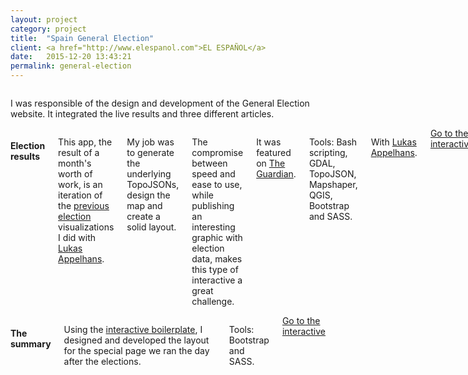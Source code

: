 ```yaml
---
layout: project
category: project
title:  "Spain General Election"
client: <a href="http://www.elespanol.com">EL ESPAÑOL</a>
date:   2015-12-20 13:43:21
permalink: general-election
---
```

<div class="row">
    <div class="eight columns projectIntro">
        <p>I was responsible of the design and development of the General Election website. It integrated the live results and three different articles.</p>
    </div>
</div>

<div class="row">
    <div class="six columns m-b-2">
        <h4 class="projectHeadline m-t-2">Election results</h4>
        <p>This app, the result of a month's worth of work, is an iteration of the <a href="/local-regional-elections">previous</a> <a href="/catalan-election">election</a> visualizations I did with <a href="https://twitter.com/lukas_appelhans">Lukas Appelhans</a>.</p>
        <p>My job was to generate the underlying TopoJSONs, design the map and create a solid layout.</p>
        <p>The compromise between speed and ease to use, while publishing an interesting graphic with election data, makes this type of interactive a great challenge.</p>
        <p>It was featured on <a href="http://www.theguardian.com/world/live/2015/dec/20/spain-election-results-live-updates-podemos-ciudadanos?page=with:block-56770b52e4b0c713d00aaeec#block-56770b52e4b0c713d00aaeec">The Guardian</a>.</p>
        <p class="u-italic">Tools: Bash scripting, GDAL, TopoJSON, Mapshaper, QGIS, Bootstrap and SASS.</p>
        <p class="u-italic">With <a href="https://twitter.com/lukas_appelhans">Lukas Appelhans</a>.</p>
        <a class="button btn-primary" href="http://datos.elespanol.com/elecciones-generales/resultados/congreso">Go to the interactive</a>
    </div>
    <div class="six columns">
        <img class="img-responsive m-b-1" data-src="/images/projects/touchdown_1.png" />
    </div>
</div>

<div class="row">
    <div class="six columns m-b-2">
        <h4 class="projectHeadline m-t-4">The summary</h4>
        <p>Using the <a href="/interactive-boilerplate">interactive boilerplate</a>, I designed and developed the layout for the special page we ran the day after the elections.</p>
        <p class="u-italic">Tools: Bootstrap and SASS.</p>
        <a class="button btn-primary" href="http://datos.elespanol.com/elecciones-generales/resultados/analisis/">Go to the interactive</a>
    </div>
    <div class="six columns">
        <img class="img-responsive m-b-1" data-src="/images/projects/touchdown_2.png" />
    </div>
</div>
<div class="row">
    <div class="twelve columns">
        <img class="img-responsive m-b-1" data-src="/images/projects/touchdown_3.png" />
        <img class="img-responsive m-b-1" data-src="/images/projects/touchdown_4.png" />
        <img class="img-responsive m-b-1" data-src="/images/projects/touchdown_5.png" />
        <img class="img-responsive m-b-1" data-src="/images/projects/touchdown_6.png" />
    </div>
</div>
